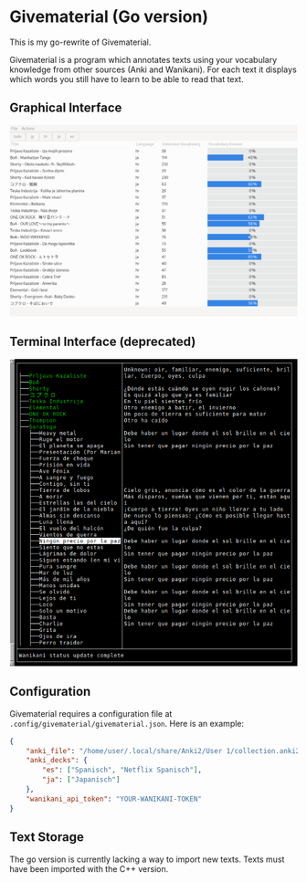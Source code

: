 # Givematerial (Go version)

This is my go-rewrite of Givematerial.

Givematerial is a program which annotates texts using your vocabulary
knowledge from other sources (Anki and Wanikani). For each text it displays
which words you still have to learn to be able to read that text.

## Graphical Interface

![Screenshot of Givematerial](images/screenshot_gui.png)

## Terminal Interface (deprecated)

![Screenshot of Givematerial](images/screenshot.png)


## Configuration

Givematerial requires a configuration file at
`.config/givematerial/givematerial.json`. Here is an example:

```json
{
    "anki_file": "/home/user/.local/share/Anki2/User 1/collection.anki2",
    "anki_decks": {
        "es": ["Spanisch", "Netflix Spanisch"],
        "ja": ["Japanisch"]
    },
    "wanikani_api_token": "YOUR-WANIKANI-TOKEN"
}
```

## Text Storage

The go version is currently lacking a way to import new texts. Texts
must have been imported with the C++ version.
